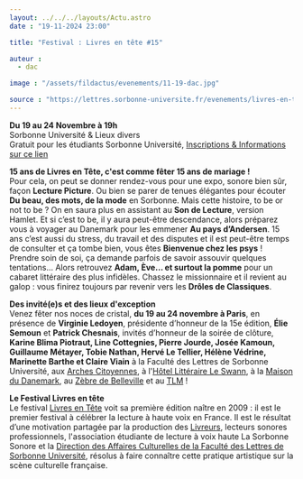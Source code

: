 ```yaml
---
layout: ../../../layouts/Actu.astro
date : "19-11-2024 23:00"

title: "Festival : Livres en tête #15"

auteur :
  - dac

image : "/assets/fildactus/evenements/11-19-dac.jpg"

source : "https://lettres.sorbonne-universite.fr/evenements/livres-en-tete-15"
---
```


__Du 19 au 24 Novembre à 19h__  
Sorbonne Université & Lieux divers  
Gratuit pour les étudiants Sorbonne Université, [Inscriptions & Informations sur ce lien](https://www.billetweb.fr/let-2024)

__15 ans de Livres en Tête, c'est comme fêter 15 ans de mariage !__  
Pour cela, on peut se donner rendez-vous pour une expo, sonore bien sûr, façon __Lecture Picture__. Ou bien se parer de tenues élégantes pour écouter __Du beau, des mots, de la mode__ en Sorbonne. Mais cette histoire, to be or not to be ? On en saura plus en assistant au __Son de Lecture__, version Hamlet. Et si c’est to be, il y aura peut-être descendance, alors préparez vous à voyager au Danemark pour les emmener __Au pays d’Andersen__. 15 ans c’est aussi du stress, du travail et des disputes et il est peut-être temps de consulter et ça tombe bien, vous êtes __Bienvenue chez les psys__ ! Prendre soin de soi, ça demande parfois de savoir assouvir quelques tentations… Alors retrouvez __Adam, Ève… et surtout la pomme__ pour un cabaret littéraire des plus infidèles. Chassez le missionnaire et il revient au galop : vous finirez toujours par revenir vers les __Drôles de Classiques__.

__Des invité(e)s et des lieux d'exception__  
Venez fêter nos noces de cristal, __du 19 au 24 novembre à Paris__, en présence de __Virginie Ledoyen__, présidente d’honneur de la 15e édition, __Élie Semoun__ et __Patrick Chesnais__, invités d’honneur de la soirée de clôture, __Karine Blima Piotraut, Line Cottegnies, Pierre Jourde, Josée Kamoun, Guillaume Métayer, Tobie Nathan, Hervé Le Tellier, Hélène Védrine, Marinette Barthe et Claire Viain__ à la Faculté des Lettres de Sorbonne Université, aux [Arches Citoyennes](https://lesarchescitoyennes.fr/), à l'[Hôtel Littéraire Le Swann](https://www.hotel-leswann.com/), à la [Maison du Danemark](https://www.maisondudanemark.dk/), au [Zèbre de Belleville](http://www.lezebre.com/) et au [TLM](https://www.instagram.com/le_tlm/) !

__Le Festival Livres en tête__  
Le festival [Livres en Tête](https://leslivreurs.com/livres-en-tete/) voit sa première édition naître en 2009 : il est le premier festival à célébrer la lecture à haute voix en France. Il est le résultat d’une motivation partagée par la production des [Livreurs](https://leslivreurs.com/), lecteurs sonores professionnels, l'association étudiante de lecture à voix haute La Sorbonne Sonore et la [Direction des Affaires Culturelles de la Faculté des Lettres de Sorbonne Université](https://lettres.sorbonne-universite.fr/culture), résolus à faire connaître cette pratique artistique sur la scène culturelle française.